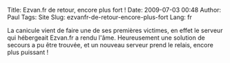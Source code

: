 Title: Ezvan.fr de retour, encore plus fort !
Date: 2009-07-03 00:48
Author: Paul
Tags: Site
Slug: ezvanfr-de-retour-encore-plus-fort
Lang: fr

La canicule vient de faire une de ses premières victimes, en effet le
serveur qui hébergeait Ezvan.fr a rendu l'âme. Heureusement une solution
de secours a pu être trouvée, et un nouveau serveur prend le relais,
encore plus puissant !


